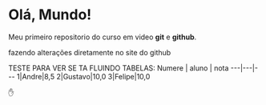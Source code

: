 # Olá, Mundo!
Meu primeiro repositorio do curso em video **git** e **github**.

fazendo alterações diretamente no site do github


TESTE PARA VER SE TA FLUINDO
TABELAS:
Numere | aluno | nota
---|---|---
1|Andre|8,5
2|Gustavo|10,0
3|Felipe|10,0

✋
